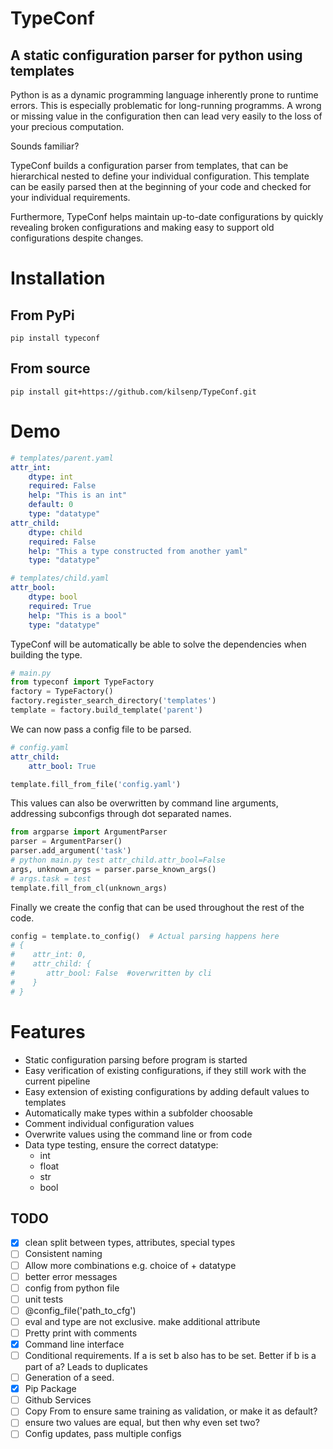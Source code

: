# TypeConf

## A static configuration parser for python using templates

Python is as a dynamic programming language inherently prone to runtime errors. This  is especially problematic for long-running programms. A wrong or missing value in the configuration then can lead very easily to the loss of your precious computation.

Sounds familiar?

TypeConf builds a configuration parser from templates, that can be hierarchical nested to define your individual configuration. This template can be easily parsed then at the beginning of your code and checked for your individual requirements.

Furthermore, TypeConf helps maintain up-to-date configurations by quickly revealing broken configurations and making easy to support old configurations despite changes.

# Installation

## From PyPi

```
pip install typeconf
```

## From source

```
pip install git+https://github.com/kilsenp/TypeConf.git
```

# Demo

```yaml
# templates/parent.yaml
attr_int:
    dtype: int
    required: False
    help: "This is an int"
    default: 0
    type: "datatype"
attr_child:
    dtype: child
    required: False
    help: "This a type constructed from another yaml"
    type: "datatype"
```

```yaml
# templates/child.yaml
attr_bool:
    dtype: bool
    required: True
    help: "This is a bool"
    type: "datatype"
```

TypeConf will be automatically be able to solve the dependencies when building the type.

```python
# main.py
from typeconf import TypeFactory
factory = TypeFactory()
factory.register_search_directory('templates')
template = factory.build_template('parent')
```

We can now pass a config file to be parsed.

```yaml
# config.yaml
attr_child:
    attr_bool: True
```

```python
template.fill_from_file('config.yaml')
```

This values can also be overwritten by command line arguments, addressing subconfigs through dot separated names.

```python
from argparse import ArgumentParser
parser = ArgumentParser()
parser.add_argument('task')
# python main.py test attr_child.attr_bool=False
args, unknown_args = parser.parse_known_args()
# args.task = test
template.fill_from_cl(unknown_args)
```

Finally we create the config that can be used throughout the rest of the code.

```python
config = template.to_config()  # Actual parsing happens here
# {
#    attr_int: 0,
#    attr_child: {
#       attr_bool: False  #overwritten by cli
#    }
# }
```

# Features

- Static configuration parsing before program is started
- Easy verification of existing configurations, if they still work with the current pipeline
- Easy extension of existing configurations by adding default values to templates
- Automatically make types within a subfolder choosable
- Comment individual configuration values
- Overwrite values using the command line or from code
- Data type testing, ensure the correct datatype:
  - int
  - float
  - str
  - bool

## TODO

- [x] clean split between types, attributes, special types
- [ ] Consistent naming
- [ ] Allow more combinations e.g. choice of + datatype
- [ ] better error messages
- [ ] config from python file
- [ ] unit tests
- [ ] @config_file('path_to_cfg')
- [ ] eval and type are not exclusive. make additional attribute
- [ ] Pretty print with comments
- [x] Command line interface
- [ ] Conditional requirements. If a is set b also has to be set. Better if b is a part of a? Leads to duplicates
- [ ] Generation of a seed.
- [x] Pip Package
- [ ] Github Services
- [ ] Copy From to ensure same training as validation, or make it as default?
- [ ] ensure two values are equal, but then why even set two?
- [ ] Config updates, pass multiple configs

